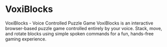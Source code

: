 # VoxiBlocks
VoxiBlocks - Voice Controlled Puzzle Game  VoxiBlocks is an interactive browser-based puzzle game controlled entirely by your voice. Stack, move, and rotate blocks using simple spoken commands for a fun, hands-free gaming experience.
